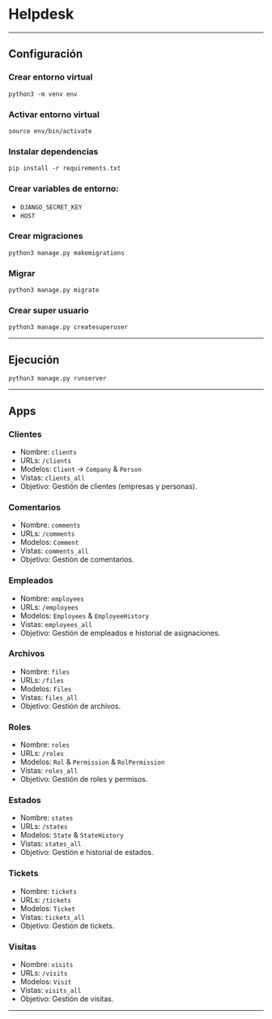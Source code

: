 # Helpdesk

---

## Configuración

### Crear entorno virtual

`python3 -m venv env`

### Activar entorno virtual

`source env/bin/activate`

### Instalar dependencias

`pip install -r requirements.txt`

### Crear variables de entorno:

- `DJANGO_SECRET_KEY`
- `HOST`

### Crear migraciones

`python3 manage.py makemigrations`

### Migrar

`python3 manage.py migrate`

### Crear super usuario

`python3 manage.py createsuperuser`

---

## Ejecución

`python3 manage.py runserver`

---

## Apps

### Clientes

- Nombre: `clients`
- URLs: `/clients`
- Modelos: `Client` → `Company` & `Person`
- Vistas: `clients_all`
- Objetivo: Gestión de clientes (empresas y personas).

### Comentarios

- Nombre: `comments`
- URLs: `/comments`
- Modelos: `Comment`
- Vistas: `comments_all`
- Objetivo: Gestión de comentarios.

### Empleados

- Nombre: `employees`
- URLs: `/employees`
- Modelos: `Employees` & `EmployeeHistory`
- Vistas: `employees_all`
- Objetivo: Gestión de empleados e historial de asignaciones.

### Archivos

- Nombre: `files`
- URLs: `/files`
- Modelos: `Files`
- Vistas: `files_all`
- Objetivo: Gestión de archivos.

### Roles

- Nombre: `roles`
- URLs: `/roles`
- Modelos: `Rol` & `Permission` & `RolPermission`
- Vistas: `roles_all`
- Objetivo: Gestión de roles y permisos.

### Estados

- Nombre: `states`
- URLs: `/states`
- Modelos: `State` & `StateHistory`
- Vistas: `states_all`
- Objetivo: Gestión e historial de estados.

### Tickets

- Nombre: `tickets`
- URLs: `/tickets`
- Modelos: `Ticket`
- Vistas: `tickets_all`
- Objetivo: Gestión de tickets.

### Visitas

- Nombre: `visits`
- URLs: `/visits`
- Modelos: `Visit`
- Vistas: `visits_all`
- Objetivo: Gestión de visitas.

---
